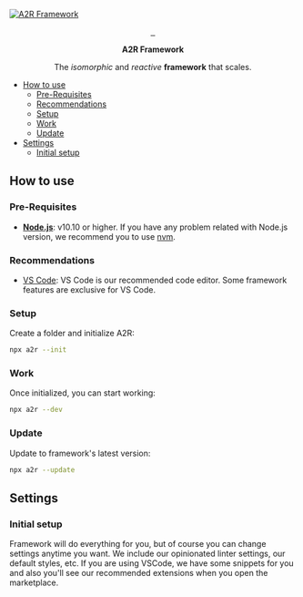 <!-- markdownlint-disable MD033 -->
<!-- markdownlint-disable MD041 -->
[![A2R Framework](https://raw.githubusercontent.com/acttoreact/A2R/develop/design/logo/githubImage.png)](https://a2r.com)

<p align="center">
  <a aria-label="Act To React logo" href="https://github.com/acttoreact">
    <img alt="" src="https://img.shields.io/badge/MADE%20BY%20ACT%20TO%20REACT-000000.svg?style=for-the-badge&logo=A2R&labelColor=000000&logoWidth=20">
  </a>
  <a aria-label="NPM version" href="https://www.npmjs.com/package/a2r">
    <img alt="" src="https://img.shields.io/npm/v/a2r.svg?style=for-the-badge&labelColor=000000">
  </a>
  <a aria-label="License" href="https://github.com/acttoreact/A2R/blob/develop/license.md">
    <img alt="" src="https://img.shields.io/npm/l/a2r.svg?style=for-the-badge&labelColor=000000">
  </a>
</p>
<p align="center">
  <strong>A2R Framework</strong>
</p>
<p align="center">
  The <em>isomorphic</em> and <em>reactive</em> <strong>framework</strong> that scales.
</p>

- [How to use](#how-to-use)
  - [Pre-Requisites](#pre-requisites)
  - [Recommendations](#recommendations)
  - [Setup](#setup)
  - [Work](#work)
  - [Update](#update)
- [Settings](#settings)
  - [Initial setup](#initial-setup)

## How to use

### Pre-Requisites

- [**Node.js**](https://nodejs.org/): v10.10 or higher. If you have any problem related with Node.js version, we recommend you to use [nvm](../docs/nvm.md).

### Recommendations

- [VS Code](https://code.visualstudio.com/): VS Code is our recommended code editor. Some framework features are exclusive for VS Code.

### Setup

Create a folder and initialize A2R:

```bash
npx a2r --init
```

### Work

Once initialized, you can start working:

```bash
npx a2r --dev
```

### Update

Update to framework's latest version:

```bash
npx a2r --update
```

## Settings

### Initial setup

Framework will do everything for you, but of course you can change settings anytime you want.
We include our opinionated linter settings, our default styles, etc.
If you are using VSCode, we have some snippets for you and also you'll see our recommended extensions when you open the marketplace.
